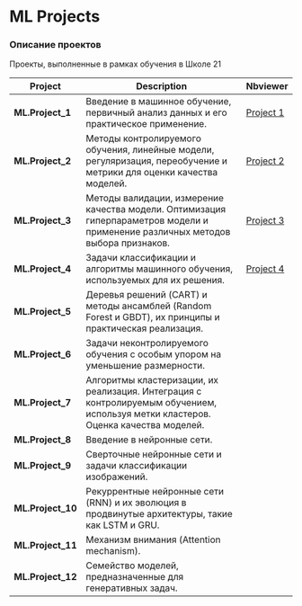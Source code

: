# ML Projects

### Описание проектов

Проекты, выполненные в рамках обучения в Школе 21

| Project          | Description                                                                                                                       |Nbviewer                                                                                                | 
|------------------|-----------------------------------------------------------------------------------------------------------------------------------|--------------------------------------------------------------------------------------------------------|
| **ML.Project_1** | Введение в машинное обучение, первичный анализ данных и его практическое применение.                                              |[Project 1](https://nbviewer.org/github/xeocean/ML_Projects/blob/master/ML.Project_1/src/notebook.ipynb)|
| **ML.Project_2** | Методы контролируемого обучения, линейные модели, регуляризация, переобучение и метрики для оценки качества моделей.              |[Project 2](https://nbviewer.org/github/xeocean/ML_Projects/blob/master/ML.Project_2/src/notebook.ipynb)|
| **ML.Project_3** | Методы валидации, измерение качества модели. Оптимизация гиперпараметров модели и применение различных методов выбора признаков.  |[Project 3](https://nbviewer.org/github/xeocean/ML_Projects/blob/master/ML.Project_3/src/notebook.ipynb)| 
| **ML.Project_4** | Задачи классификации и алгоритмы машинного обучения, используемых для их решения.                                                 |[Project 4](https://nbviewer.org/github/xeocean/ML_Projects/blob/master/ML.Project_4/src/notebook.ipynb)|
| **ML.Project_5** | Деревья решений (CART) и методы ансамблей (Random Forest и GBDT), их принципы и практическая реализация.                          ||
| **ML.Project_6** | Задачи неконтролируемого обучения с особым упором на уменьшение размерности.                                                      ||
| **ML.Project_7** | Алгоритмы кластеризации, их реализация. Интеграция с контролируемым обучением, используя метки кластеров. Оценка качества моделей.||
| **ML.Project_8** | Введение в нейронные сети.                                                                                                        ||
| **ML.Project_9** | Сверточные нейронные сети и задачи классификации изображений.                                                                     ||
| **ML.Project_10** | Рекуррентные нейронные сети (RNN) и их эволюция в продвинутые архитектуры, такие как LSTM и GRU.                                 ||
| **ML.Project_11** | Механизм внимания (Attention mechanism).                                                                                         ||
| **ML.Project_12** | Семейство моделей, предназначенные для генеративных задач.                                                                       ||


